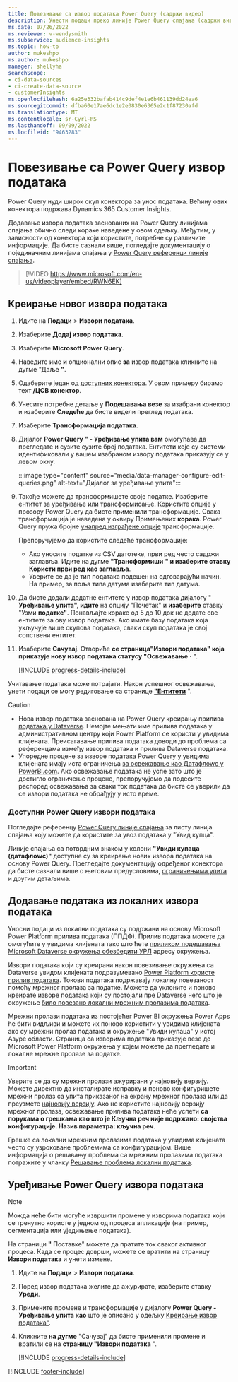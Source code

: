```yaml
---
title: Повезивање са извор података Power Query (садржи видео)
description: Унести подаци преко линије Power Query спајања (садржи видео запис).
ms.date: 07/26/2022
ms.reviewer: v-wendysmith
ms.subservice: audience-insights
ms.topic: how-to
author: mukeshpo
ms.author: mukeshpo
manager: shellyha
searchScope:
- ci-data-sources
- ci-create-data-source
- customerInsights
ms.openlocfilehash: 6a25e332bafab414c9def4e1e6b461139dd24ea6
ms.sourcegitcommit: dfba60e17ae6dc1e2e3830e6365e2c1f87230afd
ms.translationtype: MT
ms.contentlocale: sr-Cyrl-RS
ms.lasthandoff: 09/09/2022
ms.locfileid: "9463283"
---
```

# <a name="connect-to-a-power-query-data-source"></a>Повезивање са Power Query извор података

Power Query нуди широк скуп конектора за унос података. Већину ових конектора подржава Dynamics 365 Customer Insights.

Додавање извора података заснованих на Power Query линијама спајања обично следи кораке наведене у овом одељку. Међутим, у зависности од конектора који користите, потребне су различите информације. Да бисте сазнали више, погледајте документацију о појединачним линијама спајања у [Power Query референци линије спајања](/power-query/connectors/).

> [!VIDEO https://www.microsoft.com/en-us/videoplayer/embed/RWN6EK]

## <a name="create-a-new-data-source"></a>Креирање новог извора података

1. Идите на **Подаци** > **Извори података**.

1. Изаберите **Додај извор података**.

1. Изаберите **Microsoft Power Query**.

1. Наведите име **и** опционални опис **за** извор података кликните на дугме "Даље **"**.

1. Одаберите један од [доступних конектора](#available-power-query-data-sources). У овом примеру бирамо теxт **/ЦСВ конектор**.

1. Унесите потребне детаље у **Подешавања везе** за изабрани конектор и изаберите **Следеће** да бисте видели преглед података.

1. Изаберите **Трансформација података**.

1. Дијалог **Power Query " - Уређивање упита вам** омогућава да прегледате и сузите сузите број података. Ентитети које су системи идентификовали у вашем изабраном извору података приказују се у левом окну.

   :::image type="content" source="media/data-manager-configure-edit-queries.png" alt-text="Дијалог за уређивање упита":::

1. Такође можете да трансформишете своје податке. Изаберите ентитет за уређивање или трансформисање. Користите опције у прозору Power Query да бисте применили трансформације. Свака трансформација је наведена у оквиру Примењених **корака**. Power Query пружа бројне [унапред изграђене опције](/power-query/power-query-what-is-power-query#transformations) трансформације.

   Препоручујемо да користите следеће трансформације:

   - Ако уносите податке из CSV датотеке, први ред често садржи заглавља. Идите на дугме **"Трансформиши** **" и изаберите ставку Користи први ред као заглавља**.
   - Уверите се да је тип података подешен на одговарајући начин. На пример, за поља типа датума изаберите тип датума.

1. Да бисте додали додатне ентитете у извор података дијалогу " **Уређивање упита", идите** на опцију "Почетак" и **изаберите** ставку "Узми **податке"**. Понављајте кораке од 5 до 10 док не додате све ентитете за ову извор података. Ако имате базу података која укључује више скупова података, сваки скуп података је свој сопствени ентитет.

1. Изаберите **Сачувај**. Отвориће **се страница"Извори података" која приказује нову извор података статусу "Освежавање** **·** ".

   [!INCLUDE [progress-details-include](includes/progress-details-pane.md)]

Учитавање података може потрајати. Након успешног освежавања, унети подаци се могу редиговање са странице [**"Ентитети**](entities.md) ".

> [!CAUTION]
>
> - Нова извор података заснована на Power Query креирању прилива [података у Dataverse](/power-query/dataflows/overview-dataflows-across-power-platform-dynamics-365). Немојте мењати име прилива података у административном центру који Power Platform се користи у увидима клијената. Преисагавање прилива података доводи до проблема са референцама између извор података и прилива Dataverse података.
> - Упоредне процене за изворе података Power Query у увидима клијената имају иста ограничења [за освежавање као Датафлоwс у PowerBI.com](/power-query/power-query-online-limits#refresh-limits). Ако освежавање података не успе зато што је достигло ограничење процене, препоручујемо да подесите распоред освежавања за сваки ток података да бисте се уверили да се извори података не обрађују у исто време.

### <a name="available-power-query-data-sources"></a>Доступни Power Query извори података

Погледајте референцу [Power Query линије спајања](/power-query/connectors/) за листу линија спајања коју можете да користите за увоз података у "Увид купца".

Линије спајања са потврдним знаком у колони **"Увиди купаца (датафлоwс)"** доступне су за креирање нових извора података на основу Power Query. Прегледајте документацију одређеног конектора да бисте сазнали више о његовим предусловима, [ограничењима упита](/power-query/power-query-online-limits) и другим детаљима.

## <a name="add-data-from-on-premises-data-sources"></a>Додавање података из локалних извора података

Уносни подаци из локални података су подржани на основу Microsoft Power Platform прилива података (ППДФ). Прилив података можете да омогућите у увидима клијената тако што ћете [приликом подешавања Microsoft Dataverse окружења обезбедити УРЛ](create-environment.md) адресу окружења.

Извори података који су креирани након повезивање окружења са Dataverse увидом клијената подразумевано [Power Platform користе прилив података](/power-query/dataflows/overview-dataflows-across-power-platform-dynamics-365). Токови података подржавају локалну повезаност помоћу мрежног пролаза за податке. Можете да уклоните и поново креирате изворе података који су постојали пре Dataverse него што је окружење [било повезано локални мрежним пролазима података](/data-integration/gateway/service-gateway-app).

Мрежни пролази података из постојећег Power BI окружења Power Apps ће бити видљиви и можете их поново користити у увидима клијената ако су мрежни пролаз података и окружење "Увиди купаца" у истој Азуре области. Страница са изворима података приказује везе до Microsoft Power Platform окружења у којем можете да прегледате и локалне мрежне пролазе за податке.

> [!IMPORTANT]
> Уверите се да су мрежни пролази ажурирани у најновију верзију. Можете директно да инсталирате исправку и поново конфигуришете мрежни пролаз са упита приказаног на екрану мрежног пролаза или да преузмете [најновију верзију](https://powerapps.microsoft.com/downloads/). Ако не користите најновију верзију мрежног пролаза, освежавање прилива података неће успети **са порукама о грешкама као што је Кључна реч није подржано: својства конфигурације. Назив параметра: кључна реч**.
>
> Грешке са локални мрежним пролазима података у увидима клијената често су узроковане проблемима са конфигурацијом. Више информација о решавању проблема са мрежним пролазима података потражите у чланку [Решавање проблема локални података](/data-integration/gateway/service-gateway-tshoot).

## <a name="edit-power-query-data-sources"></a>Уређивање Power Query извора података

> [!NOTE]
> Можда неће бити могуће извршити промене у изворима података који се тренутно користе у једном од процеса апликације (на пример, сегментација или уједињење података).
>
> На страници **"** Поставке" можете да пратите ток сваког активног процеса. Када се процес доврши, можете се вратити на страницу **Извори података** и унети измене.

1. Идите на **Подаци** > **Извори података**.

1. Поред извор података желите да ажурирате, изаберите ставку **Уреди**.

1. Примените промене и трансформације у дијалогу **Power Query - Уређивање упита као** што је описано у одељку [Креирање извор података"](#create-a-new-data-source).

1. Кликните **на дугме** "Сачувај" да бисте применили промене и вратили се на **страницу "Извори података** ".

   [!INCLUDE [progress-details-include](includes/progress-details-pane.md)]

[!INCLUDE [footer-include](includes/footer-banner.md)]
